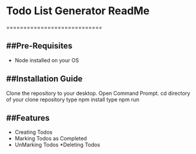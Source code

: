 # Todo List Generator ReadMe
============================

##Pre-Requisites
-----------------
 * Node installed on your OS

##Installation Guide
--------------------

Clone the repository to your desktop.
Open Command Prompt.
cd directory of your clone repository
type npm install
type npm run

##Features
----------
* Creating Todos
* Marking Todos as Completed
* UnMarking Todos
*Deleting Todos
